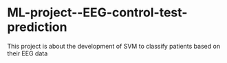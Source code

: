 # ML-project--EEG-control-test-prediction
This project is about the development of SVM to classify patients based on their EEG data

